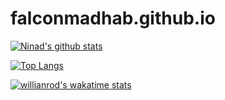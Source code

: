 # falconmadhab.github.io

[![Ninad's github stats](https://github-readme-stats.vercel.app/api?username=FalconMadhab&show_icons=true&theme=radical&count_private=true)](https://github.com/anuraghazra/github-readme-stats)

[![Top Langs](https://github-readme-stats.vercel.app/api/top-langs/?username=FalconMadhab)](https://github.com/anuraghazra/github-readme-stats)

[![willianrod's wakatime stats](https://github-readme-stats.vercel.app/api/wakatime?username=FalconMadhab)](https://github.com/anuraghazra/github-readme-stats)
